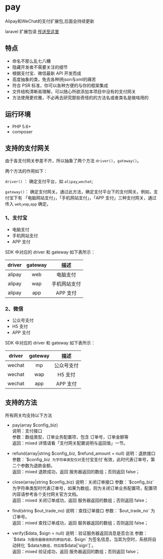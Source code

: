 # pay
Alipay和WeChat的支付扩展包,后面会持续更新

laravel 扩展包请 [传送至这里](https://github.com/ooooliu/pay)

## 特点
- 命名不那么乱七八糟
- 隐藏开发者不需要关注的细节
- 根据支付宝、微信最新 API 开发而成
- 高度抽象的类，免去各种拼json与xml的痛苦
- 符合 PSR 标准，你可以各种方便的与你的框架集成
- 文件结构清晰易理解，可以随心所欲添加本项目中没有的支付网关
- 方法使用更优雅，不必再去研究那些奇怪的的方法名或者类名是做啥用的


## 运行环境
- PHP 5.6+
- composer

## 支持的支付网关

由于各支付网关参差不齐，所以抽象了两个方法 `driver()`，`gateway()`。

两个方法的作用如下：

`driver()` ： 确定支付平台，如 `alipay`,`wechat`;  

`gateway()`： 确定支付网关。通过此方法，确定支付平台下的支付网关。例如，支付宝下有 「电脑网站支付」，「手机网站支付」，「APP 支付」三种支付网关，通过传入 `web`,`wap`,`app` 确定。

### 1、支付宝

- 电脑支付
- 手机网站支付
- APP 支付

SDK 中对应的 driver 和 gateway 如下表所示：  

| driver | gateway |   描述       |
| :----: | :-----: | :-------:   |
| alipay | web     | 电脑支付     |
| alipay | wap     | 手机网站支付  |
| alipay | app     | APP 支付  |
  
### 2、微信

- 公众号支付
- H5 支付
- APP 支付

SDK 中对应的 driver 和 gateway 如下表所示：

| driver | gateway |   描述     |
| :----: | :-----: | :-------: |
| wechat | mp      | 公众号支付  |
| wechat | wap     | H5 支付    |
| wechat | app     | APP 支付  ||

## 支持的方法

所有网关均支持以下方法

- pay(array $config_biz)  
说明：支付接口  
参数：数组类型，订单业务配置项，包含 订单号，订单金额等  
返回：mixed  详情请看「支付网关配置说明与返回值」一节。 

- refund(array|string $config_biz, $refund_amount = null)  
说明：退款接口  
参数：`$config_biz` 为字符串类型仅对`支付宝支付`有效，此时代表订单号，第二个参数为退款金额。  
返回：mixed  退款成功，返回 服务器返回的数组；否则返回 false；  

- close(array|string $config_biz)  
说明：关闭订单接口  
参数：`$config_biz` 为字符串类型时代表订单号，如果为数组，则为关闭订单业务配置项，配置项内容请参考各个支付网关官方文档。  
返回：mixed  关闭订单成功，返回 服务器返回的数组；否则返回 false；  

- find(string $out_trade_no)  
说明：查找订单接口  
参数：`$out_trade_no` 为订单号。  
返回：mixed  查找订单成功，返回 服务器返回的数组；否则返回 false；  

- verify($data, $sign = null)  
说明：验证服务器返回消息是否合法  
参数：`$data` 为服务器接收到的原始内容，`$sign` 为签名信息，当其为空时，系统将自动转化 `$data` 为数组，然后取 `$data['sign']`。  
返回：mixed  验证成功，返回 服务器返回的数组；否则返回 false；

